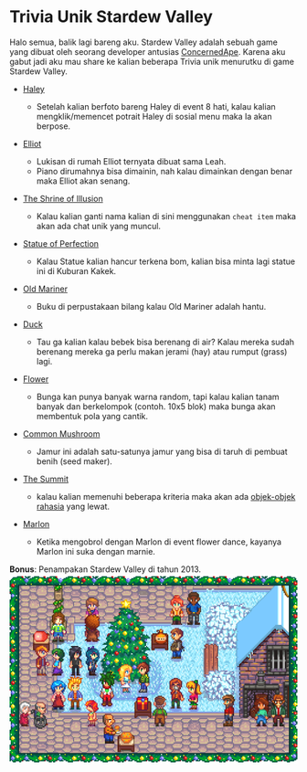 # Trivia Unik Stardew Valley

Halo semua, balik lagi bareng aku. Stardew Valley adalah sebuah game yang dibuat oleh seorang developer antusias [ConcernedApe](https://twitter.com/ConcernedApe?ref_src=twsrc%5Egoogle%7Ctwcamp%5Eserp%7Ctwgr%5Eauthor). Karena aku gabut jadi aku mau share ke kalian beberapa Trivia unik menurutku di game Stardew Valley.

- [Haley](https://stardewvalleywiki.com/Haley)
  - Setelah kalian berfoto bareng Haley di event 8 hati, kalau kalian mengklik/memencet potrait Haley di sosial menu maka Ia akan berpose.

- [Elliot](https://stardewvalleywiki.com/Elliott%27s_Cabin)
  - Lukisan di rumah Elliot ternyata dibuat sama Leah.
  - Piano dirumahnya bisa dimainin, nah kalau dimainkan dengan benar maka Elliot akan senang.

- [The Shrine of Illusion](https://stardewvalleywiki.com/The_Shrine_of_Illusions)
  - Kalau kalian ganti nama kalian di sini menggunakan `cheat item` maka akan ada chat unik yang muncul.

- [Statue of Perfection](https://stardewvalleywiki.com/Statue_Of_Perfection)
  - Kalau Statue kalian hancur terkena bom, kalian bisa minta lagi statue ini di Kuburan Kakek.

- [Old Mariner](https://stardewvalleywiki.com/Old_Mariner)
  - Buku di perpustakaan bilang kalau Old Mariner adalah hantu.

- [Duck](https://stardewvalleywiki.com/Duck)
  - Tau ga kalian kalau bebek bisa berenang di air? Kalau mereka sudah berenang mereka ga perlu makan jerami (hay) atau rumput (grass) lagi.

- [Flower](https://stardewvalleywiki.com/Flowers)
  - Bunga kan punya banyak warna random, tapi kalau kalian tanam banyak dan berkelompok (contoh. 10x5 blok) maka bunga akan membentuk pola yang cantik.

- [Common Mushroom](https://stardewvalleywiki.com/Common_Mushroom)
  - Jamur ini adalah satu-satunya jamur yang bisa di taruh di pembuat benih (seed maker).

- [The Summit](https://stardewvalleywiki.com/The_Summit)
  - kalau kalian memenuhi beberapa kriteria maka akan ada [objek-objek rahasia](https://stardewvalleywiki.com/Secrets#Summit) yang lewat.

- [Marlon](https://stardewvalleywiki.com/Marlon)
  - Ketika mengobrol dengan Marlon di event flower dance, kayanya Marlon ini suka dengan marnie.

**Bonus**: Penampakan Stardew Valley di tahun 2013.
![Seasonal Greeting 2013](img/seasonsGreetings.png)
